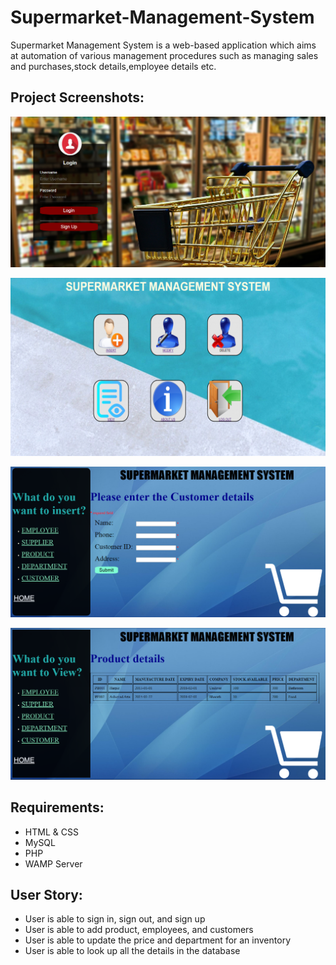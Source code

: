 # Supermarket-Management-System

Supermarket Management System is a web-based application which aims at automation of various management procedures such as managing sales and purchases,stock details,employee details etc.

## Project Screenshots:

![Login page](https://github.com/shashankbs/supermarket-management-system/blob/master/Screenshots/5.1.PNG?raw=true)

![Home page](https://github.com/shashankbs/supermarket-management-system/blob/master/Screenshots/homepg.PNG?raw=true)

![DB Insert](https://github.com/shashankbs/supermarket-management-system/blob/master/Screenshots/5.4.PNG?raw=true)

![DB View](https://github.com/shashankbs/supermarket-management-system/blob/master/Screenshots/5.5.PNG?raw=true)

##  Requirements:
<ul>
<li> HTML & CSS

<li> MySQL

<li> PHP

<li> WAMP Server
</ul>

## User Story:

<ul>
<li> User is able to sign in, sign out, and sign up 

<li> User is able to add product, employees, and customers

<li> User is able to update the price and department for an inventory

<li> User is able to look up all the details in the database
</ul>


